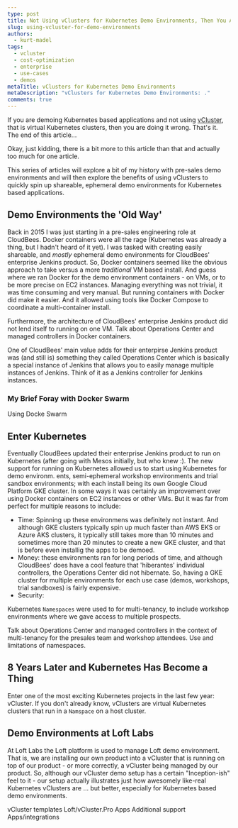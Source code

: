```yaml
---
type: post
title: Not Using vClusters for Kubernetes Demo Environments, Then You Are Doing It Wrong!
slug: using-vcluster-for-demo-environments
authors:
  - kurt-madel
tags:
  - vcluster
  - cost-optimization
  - enterprise
  - use-cases
  - demos
metaTitle: vClusters for Kubernetes Demo Environments
metaDescription: "vClusters for Kubernetes Demo Environments: ."
comments: true
---
```

If you are demoing Kubernetes based applications and not using [vCluster](https://www.vcluster.com/docs/what-are-virtual-clusters), that is virtual Kubernetes clusters, then you are doing it wrong. That's it. The end of this article...

Okay, just kidding, there is a bit more to this article than that and actually too much for one article.

This series of articles will explore a bit of my history with pre-sales demo environments and will then explore the benefits of using vClusters to quickly spin up shareable, ephemeral demo environments for Kubernetes based applications.

## Demo Environments the 'Old Way'

Back in 2015 I was just starting in a pre-sales engineering role at CloudBees. Docker containers were all the rage (Kubernetes was already a thing, but I hadn't heard of it yet). I was tasked with creating easily shareable, and *mostly* ephemeral demo environments for CloudBees' enterprise Jenkins product. So, Docker containers seemed like the obvious approach to take versus a more *traditional* VM based install. And guess where we ran Docker for the demo environment containers - on VMs, or to be more precise on EC2 instances. Managing everything was not trivial, it was time consuming and very manual. But running containers with Docker did make it easier. And it allowed using tools like Docker Compose to coordinate a multi-container install.

Furthermore, the architecture of CloudBees' enterprise Jenkins product did not lend itself to running on one VM. Talk about Operations Center and managed controllers in Docker containers.

One of CloudBees' main value adds for their enterpirse Jenkins product was (and still is) something they called Operations Center which is basically a special instance of Jenkins that allows you to easily manage multiple instances of Jenkins. Think of it as a Jenkins controller for Jenkins instances.

### My Brief Foray with Docker Swarm

Using Docke Swarm

## Enter Kubernetes

Eventually CloudBees updated their enterprise Jenkins product to run on Kubernetes (after going with Mesos initially, but who knew :). The new support for running on Kubernetes allowed us to start using Kubernetes for demo environm.              ents, semi-ephemeral workshop environments and trial sandbox environments; with each install being its own Google Cloud Platform GKE cluster. In some ways it was certainly an improvement over using Docker containers on EC2 instances or other VMs. But it was far from perfect for multiple reasons to include:
- Time: Spinning up these environmens was definitely not instant. And although GKE clusters typically spin up much faster than AWS EKS or Azure AKS clusters, it typically still takes more than 10 minutes and sometimes more than 20 minutes to create a new GKE cluster, and that is before even installig the apps to be demoed.
- Money: these environments ran for long periods of time, and although CloudBees' does have a cool feature that 'hiberantes' individual controllers, the Operations Center did not hibernate. So, having a GKE cluster for multiple environments for each use case (demos, workshops, trial sandboxes) is fairly expensive.
- Security: 

Kubernetes `Namespaces` were used to for multi-tenancy, to include workshop environments where we gave access to multiple prospects.

Talk about Operations Center and managed controllers in the context of multi-tenancy for the presales team and workshop attendees. Use and limitations of namespaces.

## 8 Years Later and Kubernetes Has Become a Thing

Enter one of the most exciting Kubernetes projects in the last few year: vCluster. If you don't already know, vClusters are virtual Kubernetes clusters that run in a `Namspace` on a host cluster.

## Demo Environments at Loft Labs

At Loft Labs the Loft platform is used to manage Loft demo environment. That is, we are installing our own product into a vCluster that is running on top of our product - or more correctly, a vCluster being managed by our product. So, although our vCluster demo setup has a certain "Inception-ish" feel to it - our setup actually illustrates just how awesomely like-real Kubernetes vClusters are ... but better, especially for Kubernetes based demo environments.

vCluster templates
Loft/vCluster.Pro Apps
Additional support Apps/integrations
